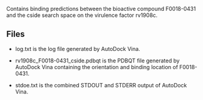 Contains binding predictions between the bioactive compound F0018-0431 and the cside search space on the virulence factor rv1908c.

## Files

- log.txt is the log file generated by AutoDock Vina.

- rv1908c_F0018-0431_cside.pdbqt is the PDBQT file generated by AutoDock Vina containing the orientation and binding location of F0018-0431.

- stdoe.txt is the combined STDOUT and STDERR output of AutoDock Vina.

